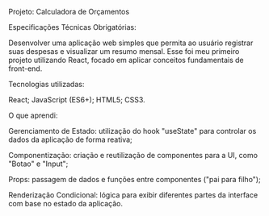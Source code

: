 Projeto: Calculadora de Orçamentos 

Especificações Técnicas Obrigatórias:

Desenvolver uma aplicação web simples que permita ao usuário registrar suas despesas e visualizar um resumo mensal. Esse foi meu primeiro projeto utilizando React, focado em aplicar conceitos fundamentais de front-end.

Tecnologias utilizadas:

React;
JavaScript (ES6+);
HTML5;
CSS3.

O que aprendi:

Gerenciamento de Estado: utilização do hook "useState" para controlar os dados da aplicação de forma reativa;

Componentização: criação e reutilização de componentes para a UI, como "Botao" e "Input";

Props: passagem de dados e funções entre componentes ("pai para filho");

Renderização Condicional: lógica para exibir diferentes partes da interface com base no estado da aplicação.
